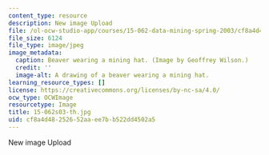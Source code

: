 ```yaml
---
content_type: resource
description: New image Upload
file: /ol-ocw-studio-app/courses/15-062-data-mining-spring-2003/cf8a4d48252652aaee7bb522dd4502a5_15-062s03-th.jpg
file_size: 6124
file_type: image/jpeg
image_metadata:
  caption: Beaver wearing a mining hat. (Image by Geoffrey Wilson.)
  credit: ''
  image-alt: A drawing of a beaver wearing a mining hat.
learning_resource_types: []
license: https://creativecommons.org/licenses/by-nc-sa/4.0/
ocw_type: OCWImage
resourcetype: Image
title: 15-062s03-th.jpg
uid: cf8a4d48-2526-52aa-ee7b-b522dd4502a5
---
```

New image Upload